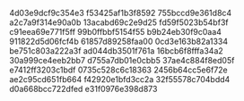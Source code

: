 4d03e9dcf9c354e3
f53425af1b3f8592
755bccd9e361d8c4
a2c7a9f314e90a0b
13acabd69c2e9d25
fd59f5023b54bf3f
c91eea69e771f5ff
99b0ffbbf5154f55
b9b24eb30f9c0aa4
911822d5d06fcf4b
61857d89258faa00
0cd3e163b82a1334
be751c803a222a3f
ad044db3501f761a
16bcb6f8fffa34a2
30a999ce4eeb2bb7
d755a7db01e0cbb5
37ae4c884f8ed05f
e7412ff3203c1bdf
0735c528c6c18363
2456b64cc5e6f72e
ae2c95cd651fb664
f42920e1bfd3cc2a
32f55578c704bdd4
d0a668bcc722dfed
e31f0976e398d873
